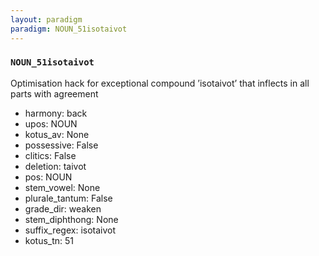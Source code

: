 ```yaml
---
layout: paradigm
paradigm: NOUN_51isotaivot
---
```

### ` NOUN_51isotaivot `

Optimisation hack for exceptional compound ’isotaivot’ that inflects in all parts with agreement
* harmony: back
* upos: NOUN
* kotus_av: None
* possessive: False
* clitics: False
* deletion: taivot
* pos: NOUN
* stem_vowel: None
* plurale_tantum: False
* grade_dir: weaken
* stem_diphthong: None
* suffix_regex: isotaivot
* kotus_tn: 51
